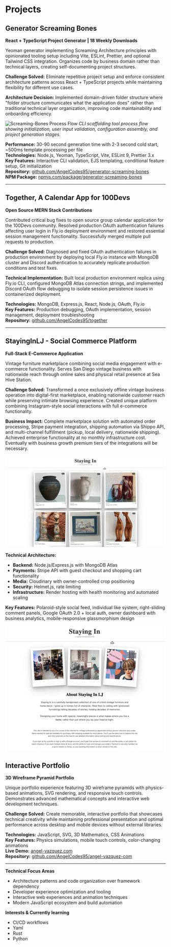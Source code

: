 # Projects

## Generator Screaming Bones
**React + TypeScript Project Generator | 18 Weekly Downloads**

Yeoman generator implementing Screaming Architecture principles with opinionated tooling setup including Vite, ESLint, Prettier, and optional Tailwind CSS integration. Organizes code by business domain rather than technical layers, creating self-documenting project structures.

**Challenge Solved:** Eliminate repetitive project setup and enforce consistent architecture patterns across React + TypeScript projects while maintaining flexibility for different use cases.

**Architecture Decision:** Implemented domain-driven folder structure where "folder structure communicates what the application does" rather than traditional technical layer organization, improving code maintainability and onboarding efficiency.

![Screaming-Bones Process Flow](assets/images/screaming-bones-flow.png)
*CLI scaffolding tool process flow showing initialization, user input validation, configuration assembly, and project generation stages.*

**Performance:** 30-90 second generation time with 2-3 second cold start, ~500ms template processing per file  
**Technologies:** Node.js, Yeoman, TypeScript, Vite, ESLint 9, Prettier 3.x  
**Key Features:** Interactive CLI validation, EJS templating, conditional feature setup, Git initialization  
**Repository:** [github.com/AngelCodes95/generator-screaming-bones](https://github.com/AngelCodes95/generator-screaming-bones)  
**NPM Package:** [npmjs.com/package/generator-screaming-bones](https://www.npmjs.com/package/generator-screaming-bones)

---

## Together, A Calendar App for 100Devs
**Open Source MERN Stack Contributions**

Contributed critical bug fixes to open source group calendar application for the 100Devs community. Resolved production OAuth authentication failures affecting user login in Fly.io deployment environment and restored essential session management functionality. Successfully merged multiple pull requests to production.

**Challenge Solved:** Diagnosed and fixed OAuth authentication failures in production environment by deploying local Fly.io instance with MongoDB cluster and Discord authentication to accurately replicate production conditions and test fixes.

**Technical Implementation:** Built local production environment replica using Fly.io CLI, configured MongoDB Atlas connection strings, and implemented Discord OAuth flow debugging to isolate session persistence issues in containerized deployment.

**Technologies:** MongoDB, Express.js, React, Node.js, OAuth, Fly.io  
**Key Features:** Production debugging, OAuth implementation, session management, deployment troubleshooting  
**Repository:** [github.com/AngelCodes95/together](https://github.com/AngelCodes95/together)

---

## StayingInLJ - Social Commerce Platform
**Full-Stack E-Commerce Application**

Vintage furniture marketplace combining social media engagement with e-commerce functionality. Serves San Diego vintage business with nationwide reach through online sales and physical retail presence at Sea Hive Station.

**Challenge Solved:** Transformed a once exclusively offline vintage business operation into digital-first marketplace, enabling nationwide customer reach while preserving intimate browsing experience. Created unique platform combining Instagram-style social interactions with full e-commerce functionality.

**Business Impact:** Complete marketplace solution with automated order processing, Stripe payment integration, shipping automation via Shippo API, and multi-channel fulfillment (pickup, local delivery, nationwide shipping). Achieved enterprise functionality at no monthly infrastructure cost. Eventually with business growth premium tiers of the integrations will be necessary. 

![Portion of About page](assets/images/silj-main-feed.jpg)

**Technical Architecture:**

- **Backend:** Node.js/Express.js with MongoDB Atlas
- **Payments:** Stripe API with guest checkout and shopping cart functionality  
- **Media:** Cloudinary with owner-controlled crop positioning
- **Security:** Helmet.js, rate limiting
- **Infrastructure:** Render hosting with health monitoring and automated scaling

**Key Features:** Polaroid-style social feed, individual like system, right-sliding comment panels, Google OAuth 2.0 + local auth, owner dashboard with business analytics, mobile-responsive glassmorphism design

![Main Feed Example](assets/images/silj-about.jpg)

## Interactive Portfolio
**3D Wireframe Pyramid Portfolio**

Unique portfolio experience featuring 3D wireframe pyramids with physics-based animations, SVG rendering, and responsive touch controls. Demonstrates advanced mathematical concepts and interactive web development techniques.

**Challenge Solved:** Create memorable, interactive portfolio that showcases technical creativity while maintaining professional presentation and optimal performance across desktop and mobile devices without external libraries.

**Technologies:** JavaScript, SVG, 3D Mathematics, CSS Animations  
**Key Features:** Physics simulations, mobile touch controls, color-changing animations  
**Live Demo:** [angel-vazquez.com](https://angel-vazquez.com)  
**Repository:** [github.com/AngelCodes95/angel-vazquez-com](https://github.com/AngelCodes95/angel-vazquez-com)

---

**Technical Focus Areas**

- Architecture patterns and code organization over framework dependency
- Developer experience optimization and tooling
- Interactive web experiences and animation techniques
- Modern JavaScript ecosystem and build automation

**Interests & Currently learning**

- CI/CD workflows
- Yaml
- Rust
- Python